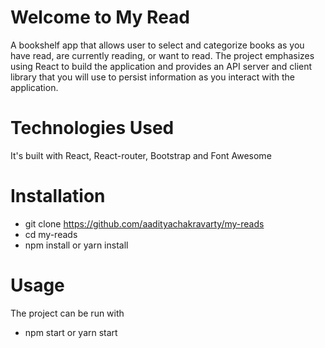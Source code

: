 # Welcome to My Read
A bookshelf app that allows user to select and categorize books as you have read, are currently reading, or want to read. The project emphasizes using React to build the application and provides an API server and client library that you will use to persist information as you interact with the application.

# Technologies Used
It's built with React, React-router, Bootstrap and Font Awesome

# Installation
* git clone https://github.com/aadityachakravarty/my-reads
* cd my-reads
* npm install or yarn install

# Usage
The project can be run with

* npm start or yarn start